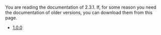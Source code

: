 You are reading the documentation of 2.3.1. 
If, for some reason you need the documentation of older versions, you can download them from this page.

  * [1.0.0](/archive/rpclib_docs_1.0.0.zip)

